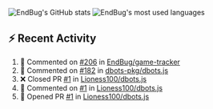 ![EndBug's GitHub stats](https://github-readme-stats.vercel.app/api?username=endbug&show_icons=true&theme=dark)
![EndBug's most used languages](https://github-readme-stats.vercel.app/api/top-langs/?username=endbug&layout=compact&theme=dark)

## ⚡ Recent Activity

<!--START_SECTION:activity-->
1. 💬 Commented on [#206](https://github.com//EndBug/game-tracker/issues/206) in [EndBug/game-tracker](https://github.com//EndBug/game-tracker)
2. 💬 Commented on [#182](https://github.com//dbots-pkg/dbots.js/issues/182) in [dbots-pkg/dbots.js](https://github.com//dbots-pkg/dbots.js)
3. ❌ Closed PR [#1](https://github.com//Lioness100/dbots.js/pull/1) in [Lioness100/dbots.js](https://github.com//Lioness100/dbots.js)
4. 💬 Commented on [#1](https://github.com//Lioness100/dbots.js/issues/1) in [Lioness100/dbots.js](https://github.com//Lioness100/dbots.js)
5. 💪 Opened PR [#1](https://github.com//Lioness100/dbots.js/pull/1) in [Lioness100/dbots.js](https://github.com//Lioness100/dbots.js)
<!--END_SECTION:activity-->
